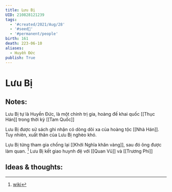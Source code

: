 ```yaml
---
title: Lưu Bị
UID: 210828121239
tags:
  - '#created/2021/Aug/28'
  - '#seed🥜'
  - '#permanent/people'
birth: 161
death: 223-06-10
aliases:
  - Huyền Đức
publish: True
---
```

# Lưu Bị

## Notes:
Lưu Bị tự là Huyền Đức, là một chính trị gia, hoàng đế khai quốc [[Thục Hán]] trong thời kỳ [[Tam Quốc]]

Lưu Bị được sử sách ghi nhận có dòng dõi xa của hoàng tộc [[Nhà Hán]]. Tuy nhiên, xuất thân của Lưu Bị nghèo khó.

Lựu Bị từng tham gia chống lại [[Khởi Nghĩa khăn vàng]], sau đó ông được làm quan. [^1]
Lưu Bị kết giao huynh đệ với [[Quan Vũ]] và [[Trương Phi]]

## Ideas & thoughts:

[^1]: [wiki](https://vi.wikipedia.org/wiki/L%C6%B0u_B%E1%BB%8B)